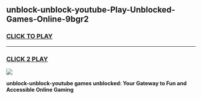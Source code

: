 
## unblock-unblock-youtube-Play-Unblocked-Games-Online-9bgr2
<h3>
<a href="https://premium76.site?title=unblock-unblock-youtube&ref=25A">CLICK TO PLAY</a></h3>
<hr>

<h3>
<a href="https://premium76.site?title=unblock-unblock-youtube&ref=25A">CLICK 2 PLAY</a>
  
</h3>

<a href="https://premium76.site?title=unblock-unblock-youtube&ref=25A"><img src="https://clearcache.store/games.png"></a>


**unblock-unblock-youtube games unblocked: Your Gateway to Fun and Accessible Online Gaming**
